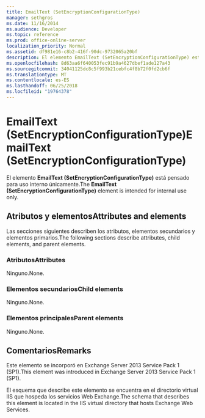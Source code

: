 ```yaml
---
title: EmailText (SetEncryptionConfigurationType)
manager: sethgros
ms.date: 11/16/2014
ms.audience: Developer
ms.topic: reference
ms.prod: office-online-server
localization_priority: Normal
ms.assetid: df981e16-c8b2-416f-90dc-9732065a20bf
description: El elemento EmailText (SetEncryptionConfigurationType) está pensado para uso interno únicamente.
ms.openlocfilehash: 8d63aa6f640053fec91b9a4627dbef1ade127a43
ms.sourcegitcommit: 34041125dc8c5f993b21cebfc4f8b72f0fd2cb6f
ms.translationtype: MT
ms.contentlocale: es-ES
ms.lasthandoff: 06/25/2018
ms.locfileid: "19764378"
---
```

# <a name="emailtext-setencryptionconfigurationtype"></a><span data-ttu-id="f57b9-103">EmailText (SetEncryptionConfigurationType)</span><span class="sxs-lookup"><span data-stu-id="f57b9-103">EmailText (SetEncryptionConfigurationType)</span></span>

<span data-ttu-id="f57b9-104">El elemento **EmailText (SetEncryptionConfigurationType)** está pensado para uso interno únicamente.</span><span class="sxs-lookup"><span data-stu-id="f57b9-104">The **EmailText (SetEncryptionConfigurationType)** element is intended for internal use only.</span></span> 

## <a name="attributes-and-elements"></a><span data-ttu-id="f57b9-105">Atributos y elementos</span><span class="sxs-lookup"><span data-stu-id="f57b9-105">Attributes and elements</span></span>

<span data-ttu-id="f57b9-106">Las secciones siguientes describen los atributos, elementos secundarios y elementos primarios.</span><span class="sxs-lookup"><span data-stu-id="f57b9-106">The following sections describe attributes, child elements, and parent elements.</span></span>
  
### <a name="attributes"></a><span data-ttu-id="f57b9-107">Atributos</span><span class="sxs-lookup"><span data-stu-id="f57b9-107">Attributes</span></span>

<span data-ttu-id="f57b9-108">Ninguno.</span><span class="sxs-lookup"><span data-stu-id="f57b9-108">None.</span></span>
  
### <a name="child-elements"></a><span data-ttu-id="f57b9-109">Elementos secundarios</span><span class="sxs-lookup"><span data-stu-id="f57b9-109">Child elements</span></span>

<span data-ttu-id="f57b9-110">Ninguno.</span><span class="sxs-lookup"><span data-stu-id="f57b9-110">None.</span></span>
  
### <a name="parent-elements"></a><span data-ttu-id="f57b9-111">Elementos principales</span><span class="sxs-lookup"><span data-stu-id="f57b9-111">Parent elements</span></span>

<span data-ttu-id="f57b9-112">Ninguno.</span><span class="sxs-lookup"><span data-stu-id="f57b9-112">None.</span></span>
  
## <a name="remarks"></a><span data-ttu-id="f57b9-113">Comentarios</span><span class="sxs-lookup"><span data-stu-id="f57b9-113">Remarks</span></span>

<span data-ttu-id="f57b9-114">Este elemento se incorporó en Exchange Server 2013 Service Pack 1 (SP1).</span><span class="sxs-lookup"><span data-stu-id="f57b9-114">This element was introduced in Exchange Server 2013 Service Pack 1 (SP1).</span></span>
  
<span data-ttu-id="f57b9-115">El esquema que describe este elemento se encuentra en el directorio virtual IIS que hospeda los servicios Web Exchange.</span><span class="sxs-lookup"><span data-stu-id="f57b9-115">The schema that describes this element is located in the IIS virtual directory that hosts Exchange Web Services.</span></span>
  

